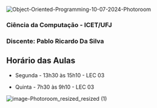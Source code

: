 ![Object-Oriented-Programming-10-07-2024-Photoroom](https://github.com/Perezz21/Programa-o-Orientada-ao-Objeto/assets/163039538/2ac615c2-5dd1-4210-82d6-6927d481ebe3)
### Ciência da Computação - ICET/UFJ
### Discente: Pablo Ricardo Da Silva

## Horário das Aulas

- Segunda - 13h30 às 15h10 - LEC 03

- Quinta - 7h30 às 9h10 - LEC 03


![image-Photoroom_resized_resized (1)](https://github.com/Perezz21/Programa-o-Orientada-ao-Objeto/assets/163039538/5c960e17-4ba5-4a56-8b32-3711f64f6e4f)
